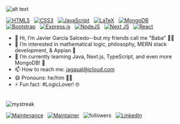 ![alt text](https://github.com/JavierGSS/JavierGSS/blob/main/docs/JGS.png?raw=true)


[![HTML5](https://img.shields.io/badge/html5-%23E34F26.svg?style=for-the-badge&logo=html5&logoColor=white)](https://dev.w3.org/html5/spec-LC/) &nbsp; [![CSS3](https://img.shields.io/badge/css3-%231572B6.svg?style=for-the-badge&logo=css3&logoColor=white)](https://www.w3.org/TR/CSS/#css) &nbsp; [![JavaScript](https://img.shields.io/badge/javascript-%23323330.svg?style=for-the-badge&logo=javascript&logoColor=%23F7DF1E)](https://ecma-international.org/publications-and-standards/standards/ecma-262/) &nbsp; [![LaTeX](https://img.shields.io/badge/latex-%23008080.svg?style=for-the-badge&logo=latex&logoColor=white)](https://www.latex-project.org//) &nbsp; [![MongoDB](https://img.shields.io/badge/MongoDB-%234ea94b.svg?style=for-the-badge&logo=mongodb&logoColor=white)](https://www.mongodb.com) &nbsp; <br/> [![Bootstrap](https://img.shields.io/badge/bootstrap-%238511FA.svg?style=for-the-badge&logo=bootstrap&logoColor=white)](https://getbootstrap.com) &nbsp; [![Express.js](https://img.shields.io/badge/express.js-%23404d59.svg?style=for-the-badge&logo=express&logoColor=%2361DAFB)](https://expressjs.com) &nbsp; [![NodeJS](https://img.shields.io/badge/node.js-6DA55F?style=for-the-badge&logo=node.js&logoColor=white)](https://nodejs.org/en) &nbsp; [![Next JS](https://img.shields.io/badge/Next-black?style=for-the-badge&logo=next.js&logoColor=white)](https://nextjs.org) &nbsp; [![React](https://img.shields.io/badge/react-%2320232a.svg?style=for-the-badge&logo=react&logoColor=%2361DAFB)](https://react.dev)
<br/>

- 👋 Hi, I’m Javier García Salcedo--but my friends call me "Baba" 🙋‍♂️
- 👀 I’m interested in mathematical logic, philosophy, MERN stack development, & Appian 👀
- 🌱 I’m currently learning Java, Next.js, TypeScript, and even more MongoDB! 🌱
- 📫 How to reach me: jagasal@icloud.com
- 😄 Pronouns: he/him 🧔‍♂️
- ⚡ Fun fact: #LogicLover! 🤓
<br/>

<img src="https://github-readme-streak-stats.herokuapp.com/?user=JavierGSS&theme=tokyonight" alt="mystreak"/>

[![Maintenance](https://img.shields.io/badge/Maintained%3F-yes-green.svg)](https://GitHub.com/JavierGSS) &nbsp; [![Maintainer](https://img.shields.io/badge/Maintainer-JavierGSS-blue)](https://www.linkedin.com/in/javiergss) &nbsp; <img alt="followers" src="https://img.shields.io/github/followers/JavierGSS?label=Followers&style=social"> &nbsp; <a href="https://www.linkedin.com/in/javiergss/" target="_blank"><img src="https://img.shields.io/badge/LinkedIn-%230077B5.svg?&style=flat-square&logo=linkedin&logoColor=white" alt="LinkedIn"></a>

<!---
JavierGSS/JavierGSS is a ✨ special ✨ repository because its `README.md` (this file) appears on your GitHub profile.
You can click the Preview link to take a look at your changes.
--->
